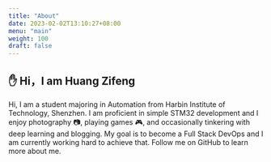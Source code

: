 ```yaml
---
title: "About"
date: 2023-02-02T13:10:27+08:00
menu: "main"
weight: 100
draft: false
---
```


## ✋ Hi，I am Huang Zifeng

Hi, I am a student majoring in Automation from Harbin Institute of Technology, Shenzhen. I am proficient in simple STM32 development and I enjoy photography 📷, playing games 🎮, and occasionally tinkering with deep learning and blogging. My goal is to become a Full Stack DevOps and I am currently working hard to achieve that. Follow me on GitHub to learn more about me.
